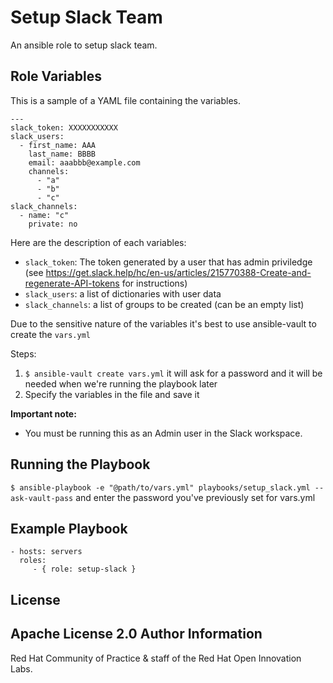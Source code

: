 Setup Slack Team
=========

An ansible role to setup slack team.


Role Variables
--------------

This is a sample of a YAML file containing the variables.

```
---
slack_token: XXXXXXXXXXX
slack_users:
  - first_name: AAA
    last_name: BBBB
    email: aaabbb@example.com
    channels:
      - "a"
      - "b"
      - "c"
slack_channels:
  - name: "c"
    private: no
```

Here are the description of each variables:

- `slack_token`: The token generated by a user that has admin priviledge (see https://get.slack.help/hc/en-us/articles/215770388-Create-and-regenerate-API-tokens for instructions)
- `slack_users`: a list of dictionaries with user data
- `slack_channels`: a list of groups to be created (can be an empty list)

Due to the sensitive nature of the variables it's best to use ansible-vault to create the `vars.yml`

Steps:
1. `$ ansible-vault create vars.yml` it will ask for a password and it will be needed when we're running the playbook later
2. Specify the variables in the file and save it


**Important note:**
* You must be running this as an Admin user in the Slack workspace.


Running the Playbook
--------------------

`$ ansible-playbook -e "@path/to/vars.yml" playbooks/setup_slack.yml --ask-vault-pass` and enter the password you've previously set for vars.yml

Example Playbook
----------------

    - hosts: servers
      roles:
         - { role: setup-slack }  

License
-------
Apache License 2.0
Author Information
------------------
Red Hat Community of Practice & staff of the Red Hat Open Innovation Labs.
